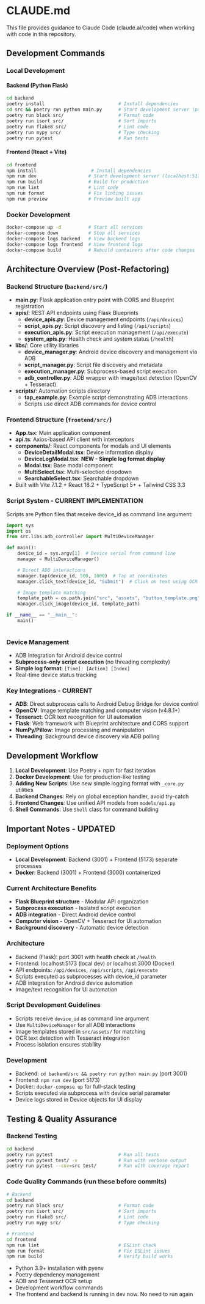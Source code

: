 # CLAUDE.md

This file provides guidance to Claude Code (claude.ai/code) when working with code in this repository.

## Development Commands

### Local Development

#### Backend (Python Flask)
```bash
cd backend
poetry install                           # Install dependencies
cd src && poetry run python main.py      # Start development server (port 3001)
poetry run black src/                    # Format code
poetry run isort src/                    # Sort imports
poetry run flake8 src/                   # Lint code
poetry run mypy src/                     # Type checking
poetry run pytest                        # Run tests
```

#### Frontend (React + Vite)
```bash
cd frontend
npm install                    # Install dependencies
npm run dev                   # Start development server (localhost:5173)
npm run build                 # Build for production
npm run lint                  # Lint code
npm run format                # Fix linting issues
npm run preview               # Preview built app
```

### Docker Development
```bash
docker-compose up -d          # Start all services
docker-compose down           # Stop all services
docker-compose logs backend   # View backend logs
docker-compose logs frontend  # View frontend logs
docker-compose build          # Rebuild containers after code changes
```

## Architecture Overview (Post-Refactoring)

### Backend Structure (`backend/src/`)
- **main.py**: Flask application entry point with CORS and Blueprint registration
- **apis/**: REST API endpoints using Flask Blueprints
  - **device_apis.py**: Device management endpoints (`/api/devices`)
  - **script_apis.py**: Script discovery and listing (`/api/scripts`)
  - **execution_apis.py**: Script execution management (`/api/execute`)
  - **system_apis.py**: Health check and system status (`/health`)
- **libs/**: Core utility libraries
  - **device_manager.py**: Android device discovery and management via ADB
  - **script_manager.py**: Script file discovery and metadata
  - **execution_manager.py**: Subprocess-based script execution
  - **adb_controller.py**: ADB wrapper with image/text detection (OpenCV + Tesseract)
- **scripts/**: Automation scripts directory
  - **tap_example.py**: Example script demonstrating ADB interactions
  - Scripts use direct ADB commands for device control

### Frontend Structure (`frontend/src/`)
- **App.tsx**: Main application component
- **api.ts**: Axios-based API client with interceptors
- **components/**: React components for modals and UI elements
  - **DeviceDetailModal.tsx**: Device information display
  - **DeviceLogModal.tsx**: **NEW - Simple log format display**
  - **Modal.tsx**: Base modal component
  - **MultiSelect.tsx**: Multi-selection dropdown
  - **SearchableSelect.tsx**: Searchable dropdown
- Built with Vite 7.1.2 + React 18.2 + TypeScript 5+ + Tailwind CSS 3.3

### Script System - **CURRENT IMPLEMENTATION**
Scripts are Python files that receive device_id as command line argument:
```python
import sys
import os
from src.libs.adb_controller import MultiDeviceManager

def main():
    device_id = sys.argv[1]  # Device serial from command line
    manager = MultiDeviceManager()

    # Direct ADB interactions
    manager.tap(device_id, 500, 1000)  # Tap at coordinates
    manager.click_text(device_id, "Submit")  # Click on text using OCR

    # Image template matching
    template_path = os.path.join("src", "assets", "button_template.png")
    manager.click_image(device_id, template_path)

if __name__ == "__main__":
    main()
    
```

### Device Management
- ADB integration for Android device control
- **Subprocess-only script execution** (no threading complexity)
- **Simple log format**: `[Time]: [Action] [Index]`
- Real-time device status tracking

### Key Integrations - **CURRENT**
- **ADB**: Direct subprocess calls to Android Debug Bridge for device control
- **OpenCV**: Image template matching and computer vision (v4.8.1+)
- **Tesseract**: OCR text recognition for UI automation
- **Flask**: Web framework with Blueprint architecture and CORS support
- **NumPy/Pillow**: Image processing and manipulation
- **Threading**: Background device discovery via ADB polling

## Development Workflow

1. **Local Development**: Use Poetry + npm for fast iteration
2. **Docker Development**: Use for production-like testing
3. **Adding New Scripts**: Use new simple logging format with `_core.py` utilities
4. **Backend Changes**: Rely on global exception handler, avoid try-catch
5. **Frontend Changes**: Use unified API models from `models/api.py`
6. **Shell Commands**: Use `Shell` class for command building

## Important Notes - **UPDATED**

### **Deployment Options**
- **Local Development**: Backend (3001) + Frontend (5173) separate processes
- **Docker**: Backend (3001) + Frontend (3000) containerized

### **Current Architecture Benefits**
- **Flask Blueprint structure** - Modular API organization
- **Subprocess execution** - Isolated script execution
- **ADB integration** - Direct Android device control
- **Computer vision** - OpenCV + Tesseract for UI automation
- **Background discovery** - Automatic device detection

### **Architecture**
- Backend (Flask): port 3001 with health check at `/health`
- Frontend: localhost:5173 (local dev) or localhost:3000 (Docker)
- API endpoints: `/api/devices`, `/api/scripts`, `/api/execute`
- Scripts executed as subprocesses with device_id parameter
- ADB integration for Android device automation
- Image/text recognition for UI automation

### **Script Development Guidelines**
- Scripts receive `device_id` as command line argument
- Use `MultiDeviceManager` for all ADB interactions
- Image templates stored in `src/assets/` for matching
- OCR text detection with Tesseract integration
- Process isolation ensures stability

### **Development**
- Backend: `cd backend/src && poetry run python main.py` (port 3001)
- Frontend: `npm run dev` (port 5173)
- Docker: `docker-compose up` for full-stack testing
- Scripts executed via subprocess with device serial parameter
- Device logs stored in Device objects for UI display

## Testing & Quality Assurance

### Backend Testing
```bash
cd backend
poetry run pytest                        # Run all tests
poetry run pytest test/ -v               # Run with verbose output
poetry run pytest --cov=src test/        # Run with coverage report
```

### Code Quality Commands (run these before commits)
```bash
# Backend
cd backend
poetry run black src/                    # Format code
poetry run isort src/                    # Sort imports
poetry run flake8 src/                   # Lint code
poetry run mypy src/                     # Type checking

# Frontend  
cd frontend
npm run lint                             # ESLint check
npm run format                           # Fix ESLint issues
npm run build                            # Verify build works
```

- Python 3.9+ installation with pyenv
- Poetry dependency management
- ADB and Tesseract OCR setup
- Development workflow commands
- The frontend and backend is running in dev now. No need to run again